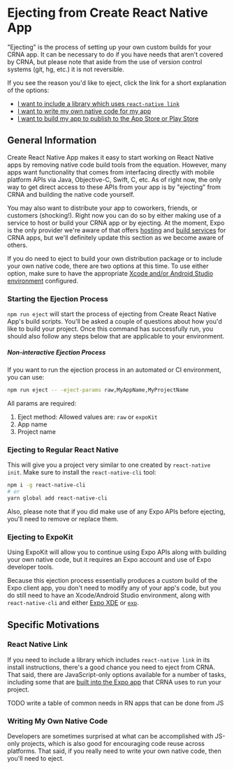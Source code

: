 # Ejecting from Create React Native App

"Ejecting" is the process of setting up your own custom builds for your CRNA app. It can be necessary to do if you have needs that aren't covered by CRNA, but please note that aside from the use of version control systems (git, hg, etc.) it is not reversible.

If you see the reason you'd like to eject, click the link for a short explanation of the options:

* [I want to include a library which uses `react-native link`](#react-native-link)
* [I want to write my own native code for my app](#writing-my-own-native-code)
* [I want to build my app to publish to the App Store or Play Store](https://github.com/react-community/create-react-native-app/blob/master/react-native-scripts/template/README.md#sharing-and-deployment)

## General Information

Create React Native App makes it easy to start working on React Native apps by removing native code build tools from the equation. However, many apps want functionality that comes from interfacing directly with mobile platform APIs via Java, Objective-C, Swift, C, etc. As of right now, the only way to get direct access to these APIs from your app is by "ejecting" from CRNA and building the native code yourself.

You may also want to distribute your app to coworkers, friends, or customers (shocking!). Right now you can do so by either making use of a service to host or build your CRNA app or by ejecting. At the moment, Expo is the only provider we're aware of that offers [hosting](https://docs.expo.io/versions/latest/guides/how-exponent-works.html#publishingdeploying-an-exponent-app-in-production) and [build services](https://docs.expo.io/versions/latest/guides/building-standalone-apps.html) for CRNA apps, but we'll definitely update this section as we become aware of others.

If you do need to eject to build your own distribution package or to include your own native code, there are two options at this time. To use either option, make sure to have the appropriate [Xcode and/or Android Studio environment](https://facebook.github.io/react-native/docs/getting-started.html) configured.

### Starting the Ejection Process

`npm run eject` will start the process of ejecting from Create React Native App's build scripts. You'll be asked a couple of questions about how you'd like to build your project. Once this command has successfully run, you should also follow any steps below that are applicable to your environment.

##### Non-interactive Ejection Process

If you want to run the ejection process in an automated or CI environment, you can use:
```sh
npm run eject -- -eject-params raw,MyAppName,MyProjectName
```
All params are required:
1. Eject method: Allowed values are: `raw` or `expoKit`
2. App name
3. Project name

### Ejecting to Regular React Native

This will give you a project very similar to one created by `react-native init`. Make sure to install the `react-native-cli` tool:

```sh
npm i -g react-native-cli
# or
yarn global add react-native-cli
```

Also, please note that if you did make use of any Expo APIs before ejecting, you'll need to remove or replace them.

### Ejecting to ExpoKit

Using ExpoKit will allow you to continue using Expo APIs along with building your own native code, but it requires an Expo account and use of Expo developer tools.

Because this ejection process essentially produces a custom build of the Expo client app, you don't need to modify any of your app's code, but you do still need to have an Xcode/Android Studio environment, along with `react-native-cli` and either [Expo XDE](https://docs.expo.io/versions/latest/introduction/installation.html) or [`exp`](https://docs.expo.io/versions/latest/guides/exp-cli.html).

## Specific Motivations

### React Native Link

If you need to include a library which includes `react-native link` in its install instructions, there's a good chance you need to eject from CRNA. That said, there are JavaScript-only options available for a number of tasks, including some that are [built into the Expo app](https://docs.expo.io/versions/latest/sdk/index.html) that CRNA uses to run your project.

TODO write a table of common needs in RN apps that can be done from JS

### Writing My Own Native Code

Developers are sometimes surprised at what can be accomplished with JS-only projects, which is also good for encouraging code reuse across platforms. That said, if you really need to write your own native code, then you'll need to eject.
